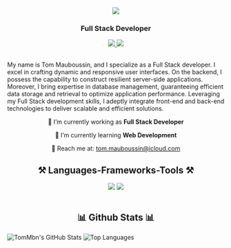<h1 align="center">
    <img src="https://readme-typing-svg.herokuapp.com/?font=Righteous&size=35&center=true&vCenter=true&width=500&height=70&duration=4000&lines=Hi+There!+👋;+I'm+Tom+Mauboussin!;" />
</h1>
<h3 align="center">Full Stack Developer</h3>


<div align="center"> 
  <a href="tom.mauboussin@icloud.com" target="_blank">
    <img src="https://img.shields.io/badge/Gmail-D14836?style=for-the-badge&logo=gmail&logoColor=white" target="_blank" />
  </a> 
  <a href="https://www.linkedin.com/in/tom-mauboussin-865760200/" target="_blank">
    <img src="https://img.shields.io/badge/LinkedIn-0077B5?style=for-the-badge&logo=linkedin&logoColor=white" target="_blank" />
  </a>
</div>

<br> 

My name is Tom Mauboussin, and I specialize as a Full Stack developer. I excel in crafting dynamic and responsive user interfaces. On the backend, I possess the capability to construct resilient server-side applications. Moreover, I bring expertise in database management, guaranteeing efficient data storage and retrieval to optimize application performance. Leveraging my Full Stack development skills, I adeptly integrate front-end and back-end technologies to deliver scalable and efficient solutions.



<div align="center">
 
🔭 I’m currently working as **Full Stack Developer**
 
🌱 I’m currently learning **Web Development**

📧 Reach me at: tom.mauboussin@icloud.com

 </div>

<h2 align="center">⚒️ Languages-Frameworks-Tools ⚒️</h2>
<div align="center">
    <img src="https://skillicons.dev/icons?i=html,css,vscode,github" />
    <img src="https://skillicons.dev/icons?i=mysql,javascript,react,express,nodejs,mongodb," /><br>
</div>

<br/>

<h2 align="center">📊 Github Stats 📊</h2>

![TomMbn's GitHub Stats](https://github-readme-stats.vercel.app/api?username=TomMbn&show_icons=true&theme=radical)
![Top Languages](https://github-readme-stats.vercel.app/api/top-langs/?username=TomMbn&show_icons=true&theme=radical)
